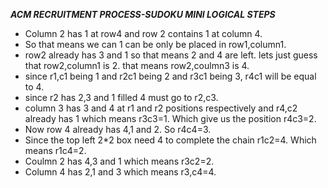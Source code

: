 ***ACM RECRUITMENT PROCESS-SUDOKU MINI LOGICAL STEPS***







* Column 2 has 1 at row4 and row 2 contains 1 at column 4.
* So that means we can 1 can be only be placed in row1,column1.
* row2 already has 3 and 1 so that means 2 and 4 are left. lets just guess that row2,column1 is 2. that means row2,coulmn3 is 4.
* since r1,c1 being 1 and r2c1 being 2 and r3c1 being 3, r4c1 will be  equal to 4.
* since r2 has 2,3 and 1 filled 4 must go to r2,c3.
* column 3 has 3 and 4 at r1 and r2 positions respectively and r4,c2 already has 1 which means r3c3=1. Which give us the position r4c3=2.
* Now row 4 already has 4,1 and 2. So r4c4=3.
* Since the top left 2\*2 box need 4 to complete the chain r1c2=4. Which means r1c4=2.
* Coulmn 2 has 4,3 and 1 which means r3c2=2.
* Column 4 has 2,1 and 3 which means r3,c4=4.







